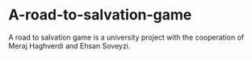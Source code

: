 # A-road-to-salvation-game
A road to salvation game is a university project with the cooperation of Meraj Haghverdi and Ehsan Soveyzi.
